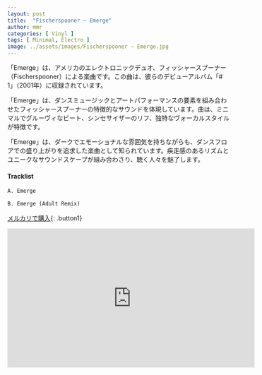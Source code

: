 ```yaml
---
layout: post
title:  "Fischerspooner – Emerge"
author: mmr
categories: [ Vinyl ]
tags: [ Minimal, Electro ]
image: ../assets/images/Fischerspooner – Emerge.jpg
---
```


「Emerge」は、アメリカのエレクトロニックデュオ、フィッシャースプーナー（Fischerspooner）による楽曲です。この曲は、彼らのデビューアルバム「# 1」（2001年）に収録されています。

「Emerge」は、ダンスミュージックとアートパフォーマンスの要素を組み合わせたフィッシャースプーナーの特徴的なサウンドを体現しています。曲は、ミニマルでグルーヴィなビート、シンセサイザーのリフ、独特なヴォーカルスタイルが特徴です。

「Emerge」は、ダークでエモーショナルな雰囲気を持ちながらも、ダンスフロアでの盛り上がりを追求した楽曲として知られています。疾走感のあるリズムとユニークなサウンドスケープが組み合わさり、聴く人々を魅了します。

#### Tracklist
```md
A. Emerge

B. Emerge (Adult Remix)
```

[メルカリで購入](https://jp.mercari.com/item/m95864985742?afid=6142608987){: .button1}

<iframe width="560" height="315" src="https://www.youtube.com/embed/i70xb7i4Dmc?si=LrTDhhKq5bpfj6sN" title="YouTube video player" frameborder="0" allow="accelerometer; autoplay; clipboard-write; encrypted-media; gyroscope; picture-in-picture; web-share" referrerpolicy="strict-origin-when-cross-origin" allowfullscreen></iframe>